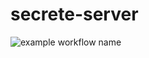 # secrete-server

![example workflow name](https://github.com/ncutixavier/secrete-server/workflows/secret-server-CI/badge.svg)